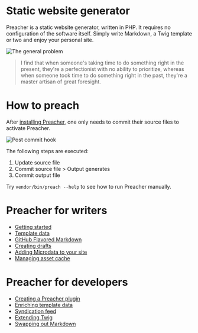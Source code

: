 # Static website generator

Preacher is a static website generator, written in PHP.
It requires no configuration of the software itself. Simply write Markdown,
a Twig template or two and enjoy your personal site.

![The general problem](https://imgs.xkcd.com/comics/the_general_problem.png)

> I find that when someone's taking time to do something right in the present, they're a perfectionist with no ability to prioritize, whereas when someone took time to do something right in the past, they're a master artisan of great foresight.

# How to preach

After [installing Preacher](README.html), one only needs to commit their source
files to activate Preacher.

![Post commit hook](https://zeroconfig.github.io/Preacher/img/post-commit.png)

The following steps are executed:

1. Update source file
2. Commit source file > Output generates
3. Commit output file

Try `vendor/bin/preach --help` to see how to run Preacher manually.

# Preacher for writers

* [Getting started](README.html)
* [Template data](recipes/template-data.html)
* [GitHub Flavored Markdown](recipes/github-flavored-markdown.html)
* [Creating drafts](recipes/draft.html)
* [Adding Microdata to your site](recipes/microdata.html)
* [Managing asset cache](recipes/asset-cache.html)

# Preacher for developers

* [Creating a Preacher plugin](recipes/custom-plugins.html)
* [Enriching template data](recipes/data-enricher.html)
* [Syndication feed](recipes/feed-generator.html)
* [Extending Twig](recipes/extending-twig.html)
* [Swapping out Markdown](recipes/custom-source-reader.html)
